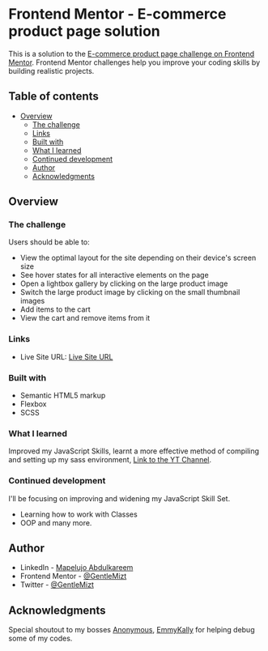 # Frontend Mentor - E-commerce product page solution

This is a solution to the [E-commerce product page challenge on Frontend Mentor](https://www.frontendmentor.io/challenges/ecommerce-product-page-UPsZ9MJp6). Frontend Mentor challenges help you improve your coding skills by building realistic projects.

## Table of contents

- [Overview](#overview)
  - [The challenge](#the-challenge)
  - [Links](#links)
  - [Built with](#built-with)
  - [What I learned](#what-i-learned)
  - [Continued development](#continued-development)
  - [Author](#author)
  - [Acknowledgments](#acknowledgments)


## Overview

### The challenge

Users should be able to:

- View the optimal layout for the site depending on their device's screen size
- See hover states for all interactive elements on the page
- Open a lightbox gallery by clicking on the large product image
- Switch the large product image by clicking on the small thumbnail images
- Add items to the cart
- View the cart and remove items from it


### Links

- Live Site URL: [Live Site URL](https://thriving-crepe-54b537.netlify.app/)

### Built with

- Semantic HTML5 markup
- Flexbox
- SCSS

### What I learned

Improved my JavaScript Skills, learnt a more effective method of compiling and setting up my sass environment, [Link to the YT Channel](https://www.youtube.com/watch?v=iJKCj8uAHz8).

### Continued development

I'll be focusing on improving and widening my JavaScript Skill Set.
- Learning how to work with Classes
- OOP and many more.

## Author

- LinkedIn - [Mapelujo Abdulkareem](https://www.linkedin.com/in/lancer18/)
- Frontend Mentor - [@GentleMizt](https://www.frontendmentor.io/profile/GentleMizt)
- Twitter - [@GentleMizt](https://www.twitter.com/GentleMizt18)

## Acknowledgments

Special shoutout to my bosses [Anonymous](https://github.com/olatoyan), [EmmyKally](https://github.com/Emmykally) for helping debug some of my codes.
